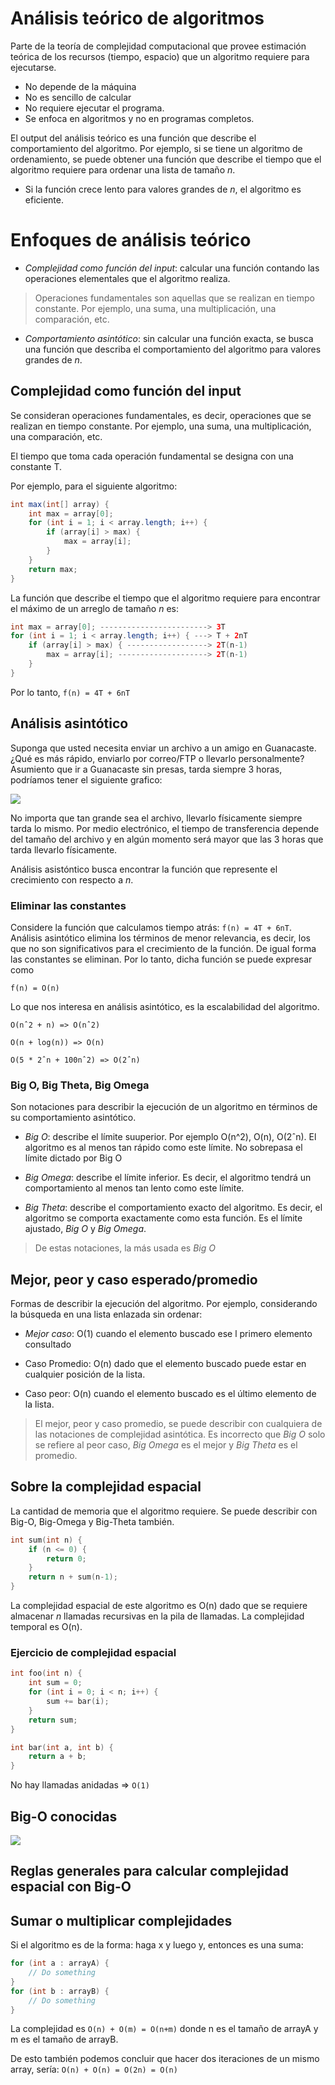 # Análisis teórico de algoritmos

Parte de la teoría de complejidad computacional que provee estimación teórica de los recursos (tiempo, espacio) que un algoritmo requiere para ejecutarse.

- No depende de la máquina
- No es sencillo de calcular
- No requiere ejecutar el programa.
- Se enfoca en algoritmos y no en programas completos.

El output del análisis teórico es una función que describe el comportamiento del algoritmo. Por ejemplo, si se tiene un algoritmo de ordenamiento, se puede obtener una función que describe el tiempo que el algoritmo requiere para ordenar una lista de tamaño _n_.

- Si la función crece lento para valores grandes de _n_, el algoritmo es eficiente.

# Enfoques de análisis teórico

- _Complejidad como función del input_: calcular una función contando las operaciones elementales que el algoritmo realiza.

> Operaciones fundamentales son aquellas que se realizan en tiempo constante. Por ejemplo, una suma, una multiplicación, una comparación, etc.

- _Comportamiento asintótico_: sin calcular una función exacta, se busca una función que describa el comportamiento del algoritmo para valores grandes de _n_.

## Complejidad como función del input

Se consideran operaciones fundamentales, es decir, operaciones que se realizan en tiempo constante. Por ejemplo, una suma, una multiplicación, una comparación, etc.

El tiempo que toma cada operación fundamental se designa con una constante T.

Por ejemplo, para el siguiente algoritmo:

```java
int max(int[] array) {
    int max = array[0];
    for (int i = 1; i < array.length; i++) {
        if (array[i] > max) {
            max = array[i];
        }
    }
    return max;
}
```

La función que describe el tiempo que el algoritmo requiere para encontrar el máximo de un arreglo de tamaño _n_ es:

```java
int max = array[0]; ------------------------> 3T
for (int i = 1; i < array.length; i++) { ---> T + 2nT
    if (array[i] > max) { ------------------> 2T(n-1)
        max = array[i]; --------------------> 2T(n-1)
    }
}
```

Por lo tanto, `f(n) = 4T + 6nT`

## Análisis asintótico

Suponga que usted necesita enviar un archivo a un amigo en Guanacaste. ¿Qué es más rápido, enviarlo por correo/FTP o llevarlo personalmente? Asumiento que ir a Guanacaste sin presas, tarda siempre 3 horas, podríamos tener el siguiente grafico:

![](../images/03-analisis-teorico-1.png)

No importa que tan grande sea el archivo, llevarlo físicamente siempre tarda lo mismo. Por medio electrónico, el tiempo de transferencia depende del tamaño del archivo y en algún momento será mayor que las 3 horas que tarda llevarlo físicamente.

Análisis asistóntico busca encontrar la función que represente el crecimiento con respecto a _n_.

### Eliminar las constantes

Considere la función que calculamos tiempo atrás: `f(n) = 4T + 6nT`. Análisis asintótico elimina los términos de menor relevancia, es decir, los que no son significativos para el crecimiento de la función. De igual forma las constantes se eliminan. Por lo tanto, dicha función se puede expresar como

`f(n) = O(n)`

Lo que nos interesa en análisis asintótico, es la escalabilidad del algoritmo.

`O(nˆ2 + n) => O(nˆ2)`

`O(n + log(n)) => O(n)`

`O(5 * 2ˆn + 100nˆ2) => O(2ˆn)`

### Big O, Big Theta, Big Omega

Son notaciones para describir la ejecución de un algoritmo en términos de su comportamiento asintótico.

- _Big O_: describe el límite suuperior. Por ejemplo O(n^2), O(n), O(2ˆn). El algoritmo es al menos tan rápido como este límite. No sobrepasa el límite dictado por Big O

- _Big Omega_: describe el límite inferior. Es decir, el algoritmo tendrá un comportamiento al menos tan lento como este límite.

- _Big Theta_: describe el comportamiento exacto del algoritmo. Es decir, el algoritmo se comporta exactamente como esta función. Es el límite ajustado, _Big O_ y _Big Omega_.

> De estas notaciones, la más usada es _Big O_

## Mejor, peor y caso esperado/promedio

Formas de describir la ejecución del algoritmo. Por ejemplo, considerando la búsqueda en una lista enlazada sin ordenar:

- _Mejor caso_: O(1) cuando el elemento buscado ese l primero elemento consultado

- Caso Promedio: O(n) dado que el elemento buscado puede estar en cualquier posición de la lista.

- Caso peor: O(n) cuando el elemento buscado es el último elemento de la lista.

> El mejor, peor y caso promedio, se puede describir con cualquiera de las notaciones de complejidad asintótica. Es incorrecto que _Big O_ solo se refiere al peor caso, _Big Omega_ es el mejor y _Big Theta_ es el promedio.

## Sobre la complejidad espacial

La cantidad de memoria que el algoritmo requiere. Se puede describir con Big-O, Big-Omega y Big-Theta también.

```c
int sum(int n) {
    if (n <= 0) {
        return 0;
    }
    return n + sum(n-1);
}
```

La complejidad espacial de este algoritmo es O(n) dado que se requiere almacenar _n_ llamadas recursivas en la pila de llamadas. La complejidad temporal es O(n).

### Ejercicio de complejidad espacial

```c
int foo(int n) {
    int sum = 0;
    for (int i = 0; i < n; i++) {
        sum += bar(i);
    }
    return sum;
}

int bar(int a, int b) {
    return a + b;
}
```

No hay llamadas anidadas => `O(1)`

## Big-O conocidas

![](../images/03-analisis-teorico-2.png)

## Reglas generales para calcular complejidad espacial con Big-O

## Sumar o multiplicar complejidades

Si el algoritmo es de la forma: haga x y luego y, entonces es una suma:

```java
for (int a : arrayA) {
    // Do something
}
for (int b : arrayB) {
    // Do something
}
```

La complejidad es `O(n) + O(m) = O(n+m)` donde n es el tamaño de arrayA y m es el tamaño de arrayB.

De esto también podemos concluir que hacer dos iteraciones de un mismo array, sería: `O(n) + O(n) = O(2n) = O(n)`
